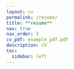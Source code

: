 ```yaml
---
layout: cv
permalink: /resume/
title: **resume**
nav: true
nav_order: 3
cv_pdf: example_pdf.pdf
description: CV
toc:
  sidebar: left
---
```

